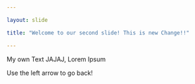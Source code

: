 ```yaml
---

layout: slide

title: "Welcome to our second slide! This is new Change!!"

---
```


My own Text JAJAJ, Lorem Ipsum

Use the left arrow to go back!
